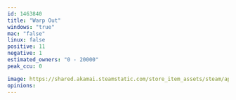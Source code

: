 ```yaml
---
id: 1463840
title: "Warp Out"
windows: "true"
mac: "false"
linux: false
positive: 11
negative: 1
estimated_owners: "0 - 20000"
peak_ccu: 0

image: https://shared.akamai.steamstatic.com/store_item_assets/steam/apps/1463840/header.jpg?t=1613579037
opinions:
---
```

